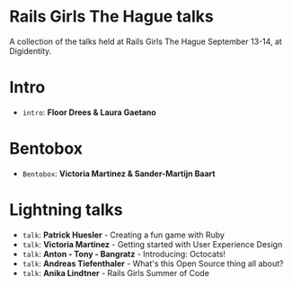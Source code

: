 Rails Girls The Hague talks
===========

A collection of the talks held at Rails Girls The Hague September 13-14, at Digidentity.  

Intro  
======
 * ```intro```: **Floor Drees & Laura Gaetano**  

Bentobox  
 ======
 * ```Bentobox```: **Victoria Martinez & Sander-Martijn Baart**  


 Lightning talks  
======
 * ```talk```: **Patrick Huesler** - Creating a fun game with Ruby  
 * ```talk```: **Victoria Martinez** - Getting started with User Experience Design   
 * ```talk```: **Anton - Tony - Bangratz** - Introducing: Octocats!  
 * ```talk```: **Andreas Tiefenthaler** - What's this Open Source thing all about? 
 * ```talk```: **Anika Lindtner** - Rails Girls Summer of Code  
 